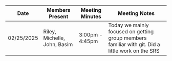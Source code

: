 | Date       | Members Present                | Meeting Minutes | Meeting Notes |
| ---------- | ------------------------------ | --------------- | ------------- |
| 02/25/2025 | Riley, Michelle, John, Basim   | 3:00pm - 4:45pm | Today we mainly focused on getting group members familiar with git. Did a little work on the SRS              |
